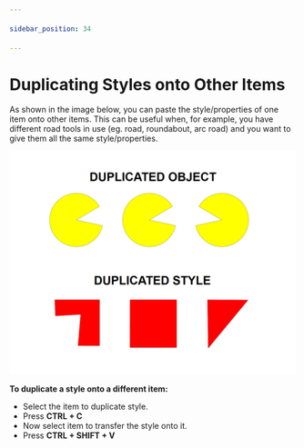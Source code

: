 ```yaml
---

sidebar_position: 34

---
```

# Duplicating Styles onto Other Items

As shown in the image below, you can paste the style/properties of one item onto other items. This can be useful when, for example, you have different road tools in use (eg. road, roundabout, arc road) and you want to give them all the same style/properties.

![Duplicate Object and Duplicate Style](./assets/Duplicate_Object_and_Duplicate_Style.png)

**To duplicate a style onto a different item:**

 - Select the item to duplicate style.
 - Press **CTRL + C**
 - Now select item to transfer the style onto it.
 - Press **CTRL + SHIFT + V**
